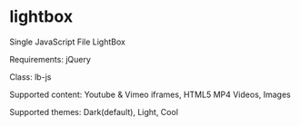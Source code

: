 # lightbox
Single JavaScript File LightBox

Requirements:
  jQuery

Class: lb-js


Supported content: Youtube & Vimeo iframes, HTML5 MP4 Videos, Images

Supported themes: Dark(default), Light, Cool
